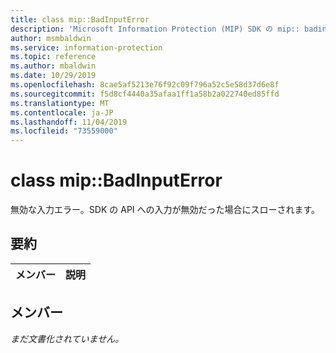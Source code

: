 ```yaml
---
title: class mip::BadInputError
description: 'Microsoft Information Protection (MIP) SDK の mip:: badinputerror クラスについて説明します。'
author: msmbaldwin
ms.service: information-protection
ms.topic: reference
ms.author: mbaldwin
ms.date: 10/29/2019
ms.openlocfilehash: 8cae5af5213e76f92c09f796a52c5e58d37d6e8f
ms.sourcegitcommit: f5d8cf4440a35afaa1ff1a58b2a022740ed85ffd
ms.translationtype: MT
ms.contentlocale: ja-JP
ms.lasthandoff: 11/04/2019
ms.locfileid: "73559000"
---
```

# <a name="class-mipbadinputerror"></a>class mip::BadInputError 
無効な入力エラー。SDK の API への入力が無効だった場合にスローされます。
  
## <a name="summary"></a>要約
 メンバー                        | 説明                                
--------------------------------|---------------------------------------------
  
## <a name="members"></a>メンバー
_まだ文書化されていません。_
